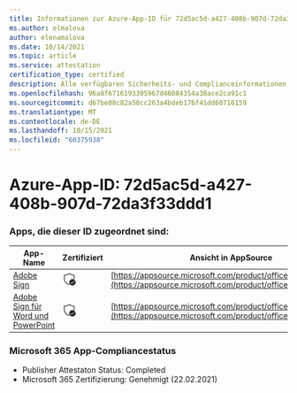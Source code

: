 ```yaml
---
title: Informationen zur Azure-App-ID für 72d5ac5d-a427-408b-907d-72da3f33ddd1
ms.author: elmalova
author: elenamalova
ms.date: 10/14/2021
ms.topic: article
ms.service: attestation
certification_type: certified
description: Alle verfügbaren Sicherheits- und Complianceinformationen für 72d5ac5d-a427-408b-907d-72da3f33ddd1.
ms.openlocfilehash: 96a8f6716193305967d40084354a38ace2ca91c1
ms.sourcegitcommit: d67be08c82a50cc263a4bdeb176f41dd60716159
ms.translationtype: MT
ms.contentlocale: de-DE
ms.lasthandoff: 10/15/2021
ms.locfileid: "60375938"
---
```

# <a name="azure-app-id-72d5ac5d-a427-408b-907d-72da3f33ddd1"></a>Azure-App-ID: 72d5ac5d-a427-408b-907d-72da3f33ddd1


### <a name="apps-associated-with-this-id"></a>Apps, die dieser ID zugeordnet sind:
| **App-Name** | **Zertifiziert** | **Ansicht in AppSource** |
|--------------|---------------|-----------------------|
| [Adobe Sign](https://docs.microsoft.com/microsoft-365-app-certification/forward/WA104381233) | <img alt="Certified application badge" src="../media/certified-badge.png" height="25" width="25" /> | [https://appsource.microsoft.com/product/office/WA104381233](https://appsource.microsoft.com/product/office/WA104381233) |
| [Adobe Sign für Word und PowerPoint](https://docs.microsoft.com/microsoft-365-app-certification/forward/WA104381155) | <img alt="Certified application badge" src="../media/certified-badge.png" height="25" width="25" /> | [https://appsource.microsoft.com/product/office/WA104381155](https://appsource.microsoft.com/product/office/WA104381155) |

### <a name="microsoft-365-app-compliance-status"></a>Microsoft 365 App-Compliancestatus
- Publisher Attestaton Status: Completed
- Microsoft 365 Zertifizierung: Genehmigt (22.02.2021)
